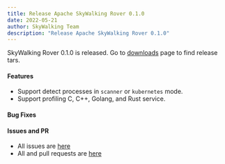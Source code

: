 ```yaml
---
title: Release Apache SkyWalking Rover 0.1.0
date: 2022-05-21
author: SkyWalking Team
description: "Release Apache SkyWalking Rover 0.1.0"
---
```


SkyWalking Rover 0.1.0 is released. Go to [downloads](https://skywalking.apache.org/downloads) page to find release tars.

#### Features
* Support detect processes in `scanner` or `kubernetes` mode.
* Support profiling C, C++, Golang, and Rust service.

#### Bug Fixes

#### Issues and PR
- All issues are [here](https://github.com/apache/skywalking/milestone/124?closed=1)
- All and pull requests are [here](https://github.com/apache/skywalking-rover/milestone/1?closed=1)